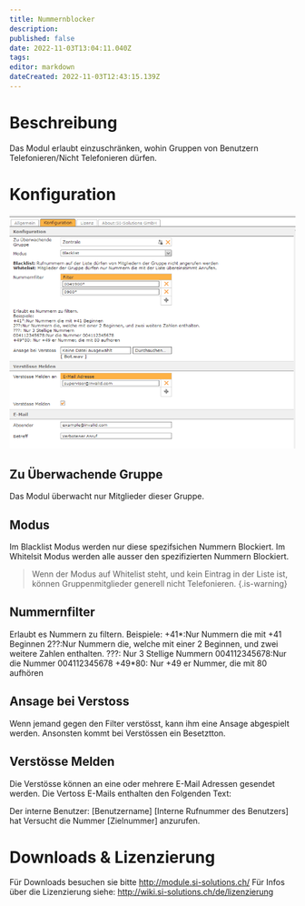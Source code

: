 ```yaml
---
title: Nummernblocker
description: 
published: false
date: 2022-11-03T13:04:11.040Z
tags: 
editor: markdown
dateCreated: 2022-11-03T12:43:15.139Z
---
```


# Beschreibung

Das Modul erlaubt einzuschränken, wohin Gruppen von Benutzern Telefonieren/Nicht Telefonieren dürfen.

# Konfiguration

![1.png](/uploads/numberblocker/1.png)

## Zu Überwachende Gruppe
Das Modul überwacht nur Mitglieder dieser Gruppe.

## Modus
Im Blacklist Modus werden nur diese spezifsichen Nummern Blockiert.
Im Whitelsit Modus werden alle ausser den spezifizierten Nummern Blockiert.

> Wenn der Modus auf Whitelist steht, und kein Eintrag in der Liste ist, können Gruppenmitglieder generell nicht Telefonieren.
{.is-warning}

## Nummernfilter
Erlaubt es Nummern zu filtern.
Beispiele:
\+41\*:Nur Nummern die mit +41 Beginnen
2\?\?:Nur Nummern die, welche mit einer 2 Beginnen, und zwei weitere Zahlen enthalten.
\?\?\?: Nur 3 Stellige Nummern
004112345678:Nur die Nummer 004112345678
\+49\*80: Nur +49 er Nummer, die mit 80 aufhören 

## Ansage bei Verstoss
Wenn jemand gegen den Filter verstösst, kann ihm eine Ansage abgespielt werden. Ansonsten kommt bei Verstössen ein Besetztton.

## Verstösse Melden
Die Verstösse können an eine oder mehrere E-Mail Adressen gesendet werden.
Die Vertoss E-Mails enthalten den Folgenden Text:

Der interne Benutzer: \[Benutzername\] \[Interne Rufnummer des Benutzers\]  hat Versucht die Nummer \[Zielnummer\] anzurufen.


# Downloads & Lizenzierung
Für Downloads besuchen sie bitte http://module.si-solutions.ch/
Für Infos über die Lizenzierung siehe: http://wiki.si-solutions.ch/de/lizenzierung